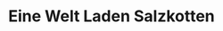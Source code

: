 ---
title: "Eine Welt Laden Salzkotten"
url: /salzkotten/eine-welt-laden-salzkotten/
shop: Allgemein
---